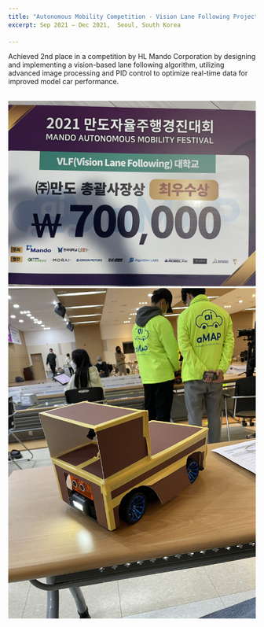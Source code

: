 ```yaml
---
title: "Autonomous Mobility Competition - Vision Lane Following Project"
excerpt: Sep 2021 – Dec 2021,  Seoul, South Korea

---
```


  
Achieved 2nd place in a competition by HL Mando Corporation by designing and implementing a vision-based
lane following algorithm, utilizing advanced image processing and PID control to optimize real-time data for
improved model car performance.

<br/><img src='/files/VLF_.jpeg'>
<br/><img src='/files/VLF_2.jpeg'>
